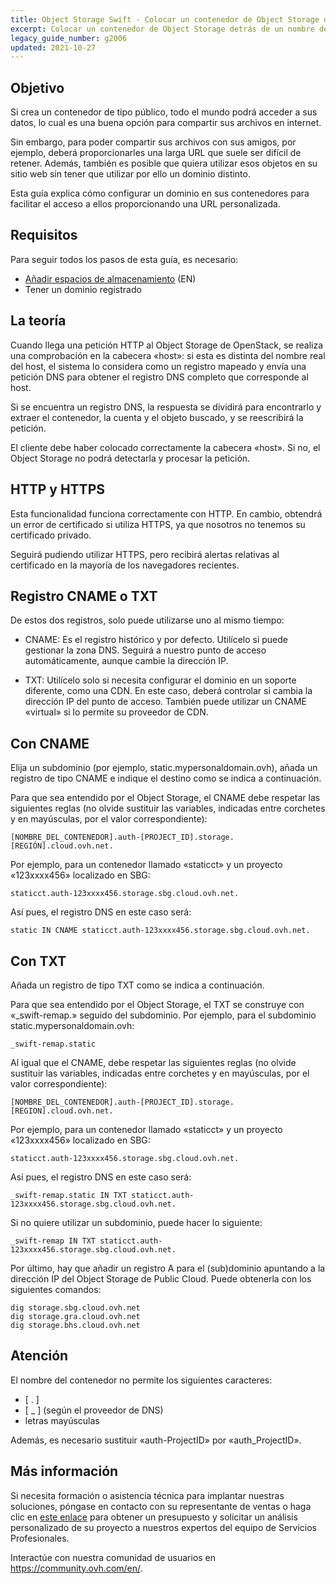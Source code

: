 ```yaml
---
title: Object Storage Swift - Colocar un contenedor de Object Storage detrás de un nombre de dominio
excerpt: Colocar un contenedor de Object Storage detrás de un nombre de dominio
legacy_guide_number: g2006
updated: 2021-10-27
---
```


## Objetivo

Si crea un contenedor de tipo público, todo el mundo podrá acceder a sus datos, lo cual es una buena opción para compartir sus archivos en internet.

Sin embargo, para poder compartir sus archivos con sus amigos, por ejemplo, deberá proporcionarles una larga URL que suele ser difícil de retener. Además, también es posible que quiera utilizar esos objetos en su sitio web sin tener que utilizar por ello un dominio distinto.

Esta guía explica cómo configurar un dominio en sus contenedores para facilitar el acceso a ellos proporcionando una URL personalizada.

## Requisitos

Para seguir todos los pasos de esta guía, es necesario:

- [Añadir espacios de almacenamiento](/pages/storage_and_backup/object_storage/pcs_create_container) (EN)
- Tener un dominio registrado


## La teoría
Cuando llega una petición HTTP al Object Storage de OpenStack, se realiza una comprobación en la cabecera «host»: si esta es distinta del nombre real del host, el sistema lo considera como un registro mapeado y envía una petición DNS para obtener el registro DNS completo que corresponde al host.

Si se encuentra un registro DNS, la respuesta se dividirá para encontrarlo y extraer el contenedor, la cuenta y el objeto buscado, y se reescribirá la petición.

El cliente debe haber colocado correctamente la cabecera «host». Si no, el Object Storage no podrá detectarla y procesar la petición.


## HTTP y HTTPS
Esta funcionalidad funciona correctamente con HTTP. En cambio, obtendrá un error de certificado si utiliza HTTPS, ya que nosotros no tenemos su certificado privado.

Seguirá pudiendo utilizar HTTPS, pero recibirá alertas relativas al certificado en la mayoría de los navegadores recientes.


## Registro CNAME o TXT
De estos dos registros, solo puede utilizarse uno al mismo tiempo:


- CNAME: Es el registro histórico y por defecto. Utilícelo si puede gestionar la zona DNS. Seguirá a nuestro punto de acceso automáticamente, aunque cambie la dirección IP.

- TXT: Utilícelo solo si necesita configurar el dominio en un soporte diferente, como una CDN. En este caso, deberá controlar si cambia la dirección IP del punto de acceso. También puede utilizar un CNAME «virtual» si lo permite su proveedor de CDN.




## Con CNAME
Elija un subdominio (por ejemplo, static.mypersonaldomain.ovh), añada un registro de tipo CNAME e indique el destino como se indica a continuación.

Para que sea entendido por el Object Storage, el CNAME debe respetar las siguientes reglas (no olvide sustituir las variables, indicadas entre corchetes y en mayúsculas, por el valor correspondiente):


```
[NOMBRE_DEL_CONTENEDOR].auth-[PROJECT_ID].storage.[REGIÓN].cloud.ovh.net.
```


Por ejemplo, para un contenedor llamado «staticct» y un proyecto «123xxxx456» localizado en SBG:


```
staticct.auth-123xxxx456.storage.sbg.cloud.ovh.net.
```


Así pues, el registro DNS en este caso será:


```
static IN CNAME staticct.auth-123xxxx456.storage.sbg.cloud.ovh.net.
```




## Con TXT
Añada un registro de tipo TXT como se indica a continuación.

Para que sea entendido por el Object Storage, el TXT se construye con «_swift-remap.» seguido del subdominio. Por ejemplo, para el subdominio static.mypersonaldomain.ovh:


```
_swift-remap.static
```


Al igual que el CNAME, debe respetar las siguientes reglas (no olvide sustituir las variables, indicadas entre corchetes y en mayúsculas, por el valor correspondiente):


```
[NOMBRE_DEL_CONTENEDOR].auth-[PROJECT_ID].storage.[REGION].cloud.ovh.net.
```


Por ejemplo, para un contenedor llamado «staticct» y un proyecto «123xxxx456» localizado en SBG:


```
staticct.auth-123xxxx456.storage.sbg.cloud.ovh.net.
```


Así pues, el registro DNS en este caso será:


```
_swift-remap.static IN TXT staticct.auth-123xxxx456.storage.sbg.cloud.ovh.net.
```


Si no quiere utilizar un subdominio, puede hacer lo siguiente:


```
_swift-remap IN TXT staticct.auth-123xxxx456.storage.sbg.cloud.ovh.net.
```


Por último, hay que añadir un registro A para el (sub)dominio apuntando a la dirección IP del Object Storage de Public Cloud. Puede obtenerla con los siguientes comandos:


```
dig storage.sbg.cloud.ovh.net
dig storage.gra.cloud.ovh.net
dig storage.bhs.cloud.ovh.net
```



## Atención
El nombre del contenedor no permite los siguientes caracteres:


- [ . ]
- [ _ ] (según el proveedor de DNS)
- letras mayúsculas


Además, es necesario sustituir «auth-ProjectID» por «auth_ProjectID».


## Más información

Si necesita formación o asistencia técnica para implantar nuestras soluciones, póngase en contacto con su representante de ventas o haga clic en [este enlace](https://www.ovhcloud.com/es/professional-services/) para obtener un presupuesto y solicitar un análisis personalizado de su proyecto a nuestros expertos del equipo de Servicios Profesionales.

Interactúe con nuestra comunidad de usuarios en <https://community.ovh.com/en/>.
 

